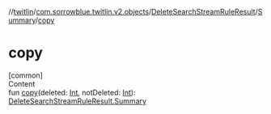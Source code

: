 //[twitlin](../../../index.md)/[com.sorrowblue.twitlin.v2.objects](../../index.md)/[DeleteSearchStreamRuleResult](../index.md)/[Summary](index.md)/[copy](copy.md)



# copy  
[common]  
Content  
fun [copy](copy.md)(deleted: [Int](https://kotlinlang.org/api/latest/jvm/stdlib/kotlin/-int/index.html), notDeleted: [Int](https://kotlinlang.org/api/latest/jvm/stdlib/kotlin/-int/index.html)): [DeleteSearchStreamRuleResult.Summary](index.md)  




